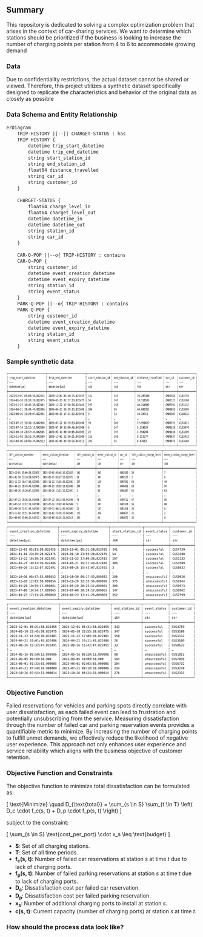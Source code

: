 ## Summary
This repository is dedicated to solving a complex optimization problem that arises in the context of car-sharing services. We want to determine which stations should be prioritized if the business is looking to increase the number of charging points per station from 4 to 6 to accommodate growing demand

### Data
Due to confidentiality restrictions, the actual dataset cannot be shared or viewed. Therefore, this project utilizes a synthetic dataset specifically designed to replicate the characteristics and behavior of the original data as closely as possible

### Data Schema and Entity Relationship
```mermaid
erDiagram
    TRIP-HISTORY ||--|| CHARGET-STATUS : has 
    TRIP-HISTORY {
        datetime trip_start_datetime
        datetime trip_end_datetime
        string start_station_id
        string end_station_id
        float64 distance_travelled
        string car_id
        string customer_id
    }

    CHARGET-STATUS {
        float64 charge_level_in
        float64 charget_level_out
        datetime datetime_in
        datetime datetime_out
        string station_id
        string car_id
    }

    CAR-Q-POP ||--o{ TRIP-HISTORY : contains
    CAR-Q-POP {
        string customer_id
        datetime event_creation_datetime
        datetime event_expiry_datetime
        string station_id
        string event_status
    }
    PARK-Q-POP ||--o{ TRIP-HISTORY : contains
    PARK-Q-POP {
        string customer_id
        datetime event_creation_datetime
        datetime event_expiry_datetime
        string station_id
        string event_status
    }
```

### Sample synthetic data

<img src="./img/trip.jpg" alt="trip" width="600" height="200"> <img src="./img/charge_level.jpg" alt="charge_level" width="600" height="200">
<img src="./img/car_qpop.jpg" alt="trip" width="500" height="200"> <img src="./img/park_qpop.jpg" alt="trip" width="500" height="200">

### Objective Function

Failed reservations for vehicles and parking spots directly correlate with user dissatisfaction, as each failed event can lead to frustration and potentially unsubscribing from the service. Measuring dissatisfaction through the number of failed car and parking reservation events provides a quantifiable metric to minimize. By increasing the number of charging points to fulfill unmet demands, we effectively reduce the likelihood of negative user experience. This approach not only enhances user experience and service reliability which aligns with the business objective of customer retention. 

### Objective Function and Constraints

The objective function to minimize total dissatisfaction can be formulated as:

\[
\text{Minimize} \quad D_{\text{total}} = \sum_{s \in S} \sum_{t \in T} \left( D_c \cdot f_c(s, t) + D_p \cdot f_p(s, t) \right)
\]

subject to the constraint:

\[
\sum_{s \in S} \text{cost\_per\_port} \cdot x_s \leq \text{budget}
\]

- **S**: Set of all charging stations.
- **T**: Set of all time periods.
- **f<sub>c</sub>(s, t)**: Number of failed car reservations at station *s* at time *t* due to lack of charging ports.
- **f<sub>p</sub>(s, t)**: Number of failed parking reservations at station *s* at time *t* due to lack of charging ports.
- **D<sub>c</sub>**: Dissatisfaction cost per failed car reservation.
- **D<sub>p</sub>**: Dissatisfaction cost per failed parking reservation.
- **x<sub>s</sub>**: Number of additional charging ports to install at station *s*.
- **c(s, t)**: Current capacity (number of charging ports) at station *s* at time *t*.

### How should the process data look like?

